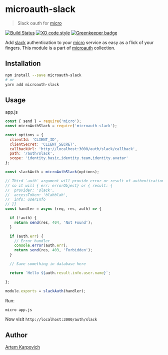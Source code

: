 # microauth-slack

> Slack oauth for [micro](https://github.com/zeit/micro/)

[![Build Status](https://travis-ci.org/microauth/microauth-slack.svg?branch=master)](https://travis-ci.org/microauth/microauth-slack)
[![XO code style](https://img.shields.io/badge/code_style-XO-5ed9c7.svg)](https://github.com/sindresorhus/xo)
[![Greenkeeper badge](https://badges.greenkeeper.io/microauth/microauth-slack.svg)](https://greenkeeper.io/)

Add [slack](https://slack.com) authentication to your [micro](https://github.com/zeit/micro/) service as easy as a flick of your fingers.
This module is a part of [microauth](https://github.com/microauth/microauth) collection.

## Installation

```sh
npm install --save microauth-slack
# or
yarn add microauth-slack
```

## Usage

app.js
```js
const { send } = require('micro');
const microAuthSlack = require('microauth-slack');

const options = {
  clientId: 'CLIENT_ID',
  clientSecret: 'CLIENT_SECRET',
  callbackUrl: 'http://localhost:3000/auth/slack/callback',
  path: '/auth/slack',
  scope: 'identity.basic,identity.team,identity.avatar'
};

const slackAuth = microAuthSlack(options);

// Third `auth` argument will provide error or result of authentication
// so it will { err: errorObject} or { result: {
//  provider: 'slack',
//  accessToken: 'blahblah',
//  info: userInfo
// }}
const handler = async (req, res, auth) => {

  if (!auth) {
    return send(res, 404, 'Not Found');
  }

  if (auth.err) {
    // Error handler
    console.error(auth.err);
    return send(res, 403, 'Forbidden');
  }

  // Save something in database here

  return `Hello ${auth.result.info.user.name}`;

};

module.exports = slackAuth(handler);

```

Run:
```sh
micro app.js
```

Now visit `http://localhost:3000/auth/slack`


## Author
[Artem Karpovich](https://github.com/artemkarpovich)
